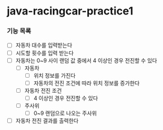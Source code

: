 # java-racingcar-practice1

### 기능 목록
- [ ] 자동차 대수를 입력받는다
- [ ] 시도할 횟수를 입력 받는다
- [ ] 자동차는 0~9 사이 랜덤 값 중에서 4 이상인 경우 전진할 수 있다
  - [ ] 자동차
    - [ ] 위치 정보를 가진다
    - [ ] 자동차의 전진 조건에 따라 위치 정보를 증가한다
  - [ ] 자동차 전진 조건
    - [ ] 4 이상인 경우 전진할 수 있다
  - [ ] 주사위
    - [ ] 0~9 랜덤으로 나오는 주사위
- [ ] 자동차 전진 결과를 출력한다
